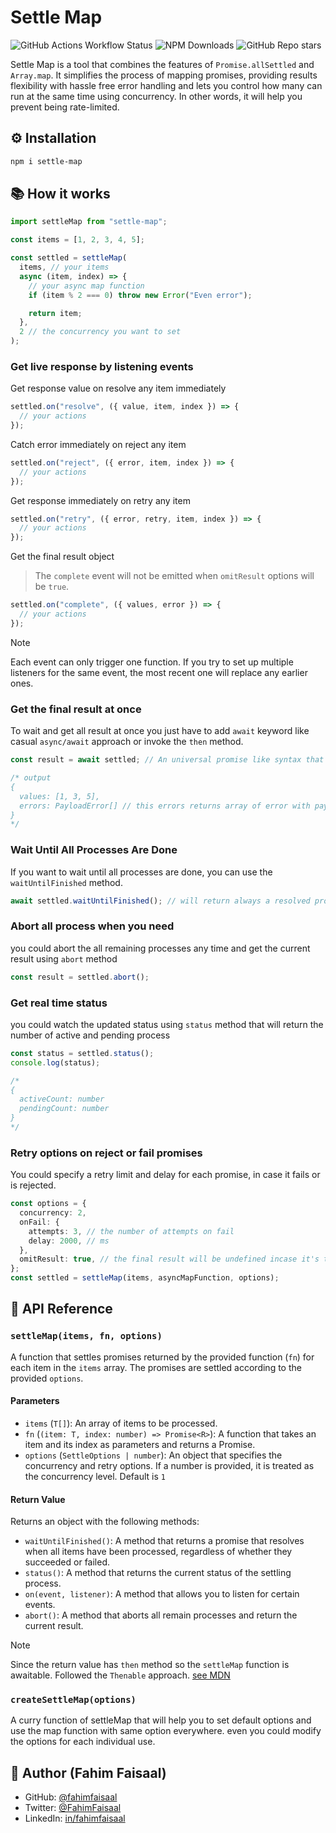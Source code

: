 # Settle Map

![GitHub Actions Workflow Status](https://img.shields.io/github/actions/workflow/status/fahimfaisaal/settle-map/.github%2Fworkflows%2Fmain.yml?branch=main&style=flat&logo=github-actions&label=CI) ![NPM Downloads](https://img.shields.io/npm/dm/settle-map?style=flat&logo=npm&logoColor=red&link=https%3A%2F%2Fwww.npmjs.com%2Fpackage%2Fsettle-map) ![GitHub Repo stars](https://img.shields.io/github/stars/fahimfaisaal/settle-map?style=flat&logo=github&link=https%3A%2F%2Fgithub.com%2Ffahimfaisaal%2Fsettle-map)

Settle Map is a tool that combines the features of `Promise.allSettled` and `Array.map`. It simplifies the process of mapping promises, providing results flexibility with hassle free error handling and lets you control how many can run at the same time using concurrency. In other words, it will help you prevent being rate-limited.

## ⚙️ Installation

```bash
npm i settle-map
```

## 📚 How it works

```ts
import settleMap from "settle-map";

const items = [1, 2, 3, 4, 5];

const settled = settleMap(
  items, // your items
  async (item, index) => {
    // your async map function
    if (item % 2 === 0) throw new Error("Even error");

    return item;
  },
  2 // the concurrency you want to set
);
```

### Get live response by listening events

Get response value on resolve any item immediately

```ts
settled.on("resolve", ({ value, item, index }) => {
  // your actions
});
```

Catch error immediately on reject any item

```ts
settled.on("reject", ({ error, item, index }) => {
  // your actions
});
```

Get response immediately on retry any item

```ts
settled.on("retry", ({ error, retry, item, index }) => {
  // your actions
});
```

Get the final result object

> The `complete` event will not be emitted when `omitResult` options will be `true`.

```ts
settled.on("complete", ({ values, error }) => {
  // your actions
});
```

> [!NOTE]
> Each event can only trigger one function. If you try to set up multiple listeners for the same event, the most recent one will replace any earlier ones.

### Get the final result at once

To wait and get all result at once you just have to add `await` keyword like casual `async/await` approach or invoke the `then` method.

```ts
const result = await settled; // An universal promise like syntax that returns only resolved response

/* output
{
  values: [1, 3, 5],
  errors: PayloadError[] // this errors returns array of error with payload { item, index } so you could know where the error happened
}
*/
```

### Wait Until All Processes Are Done

If you want to wait until all processes are done, you can use the `waitUntilFinished` method.

```ts
await settled.waitUntilFinished(); // will return always a resolved promise
```

### Abort all process when you need

you could abort the all remaining processes any time and get the current result using `abort` method

```ts
const result = settled.abort();
```

### Get real time status

you could watch the updated status using `status` method that will return the number of active and pending process

```ts
const status = settled.status();
console.log(status);

/* 
{
  activeCount: number
  pendingCount: number
}
*/
```

### Retry options on reject or fail promises

You could specify a retry limit and delay for each promise, in case it fails or is rejected.

```ts
const options = {
  concurrency: 2,
  onFail: {
    attempts: 3, // the number of attempts on fail
    delay: 2000, // ms
  },
  omitResult: true, // the final result will be undefined incase it's true.
};
const settled = settleMap(items, asyncMapFunction, options);
```

## 📖 API Reference

### `settleMap(items, fn, options)`

A function that settles promises returned by the provided function (`fn`) for each item in the `items` array. The promises are settled according to the provided `options`.

#### Parameters

- `items` (`T[]`): An array of items to be processed.
- `fn` (`(item: T, index: number) => Promise<R>`): A function that takes an item and its index as parameters and returns a Promise.
- `options` (`SettleOptions | number`): An object that specifies the concurrency and retry options. If a number is provided, it is treated as the concurrency level. Default is `1`

#### Return Value

Returns an object with the following methods:

- `waitUntilFinished()`: A method that returns a promise that resolves when all items have been processed, regardless of whether they succeeded or failed.
- `status()`: A method that returns the current status of the settling process.
- `on(event, listener)`: A method that allows you to listen for certain events.
- `abort()`: A method that aborts all remain processes and return the current result.

> [!NOTE]
> Since the return value has `then` method so the `settleMap` function is awaitable. Followed the `Thenable` approach. [see MDN](https://developer.mozilla.org/en-US/docs/Web/JavaScript/Reference/Global_Objects/Promise#thenables)

### `createSettleMap(options)`

A curry function of settleMap that will help you to set default options and use the map function with same option everywhere. even you could modify the options for each individual use.

## 👤 Author (Fahim Faisaal)

- GitHub: [@fahimfaisaal](https://github.com/fahimfaisaal)
- Twitter: [@FahimFaisaal](https://twitter.com/FahimFaisaal)
- LinkedIn: [in/fahimfaisaal](https://www.linkedin.com/in/fahimfaisaal/)
